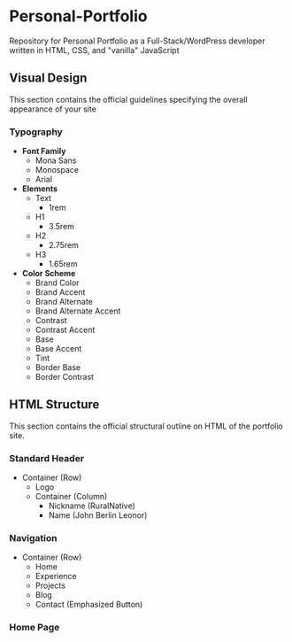 # Personal-Portfolio

Repository for Personal Portfolio as a Full-Stack/WordPress developer written in HTML, CSS, and "vanilla" JavaScript

## Visual Design

This section contains the official guidelines specifying the overall appearance of your site

### Typography
-  **Font Family**
    - Mona Sans
    - Monospace
    - Arial
- **Elements**
    - Text 
        - 1rem
    - H1
        - 3.5rem
    - H2
        - 2.75rem
    - H3
        - 1.65rem
- **Color Scheme**
    - Brand Color
    - Brand Accent
    - Brand Alternate
    - Brand Alternate Accent
    - Contrast
    - Contrast Accent
    - Base
    - Base Accent
    - Tint
    - Border Base
    - Border Contrast

### 

## HTML Structure

This section contains the official structural outline on HTML of the portfolio site. 

### Standard Header
- Container (Row)
    - Logo
    - Container (Column)
        - Nickname (RuralNative)
        - Name (John Berlin Leonor)

### Navigation
- Container (Row)
    - Home
    - Experience
    - Projects
    - Blog
    - Contact (Emphasized Button)

### Home Page

